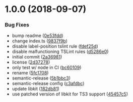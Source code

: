 # 1.0.0 (2018-09-07)


### Bug Fixes

* bump readme ([0e53fdd](https://github.com/mike-north/ts-range/commit/0e53fdd))
* change index.ts ([9837f9b](https://github.com/mike-north/ts-range/commit/9837f9b))
* disable label-position tslint rule ([fdef25d](https://github.com/mike-north/ts-range/commit/fdef25d))
* disable malfunctioning TSLint rules ([d5286e0](https://github.com/mike-north/ts-range/commit/d5286e0))
* initial commit ([2a36981](https://github.com/mike-north/ts-range/commit/2a36981))
* license ([2d37278](https://github.com/mike-north/ts-range/commit/2d37278))
* only test w/ node in CI ([bc60109](https://github.com/mike-north/ts-range/commit/bc60109))
* rename ([5fc1708](https://github.com/mike-north/ts-range/commit/5fc1708))
* semantic-release ([5b1bbc3](https://github.com/mike-north/ts-range/commit/5b1bbc3))
* semantic-release config ([c3afdbc](https://github.com/mike-north/ts-range/commit/c3afdbc))
* update libkit ([182db81](https://github.com/mike-north/ts-range/commit/182db81))
* use patched version of libkit for TS3 support ([45457c5](https://github.com/mike-north/ts-range/commit/45457c5))

